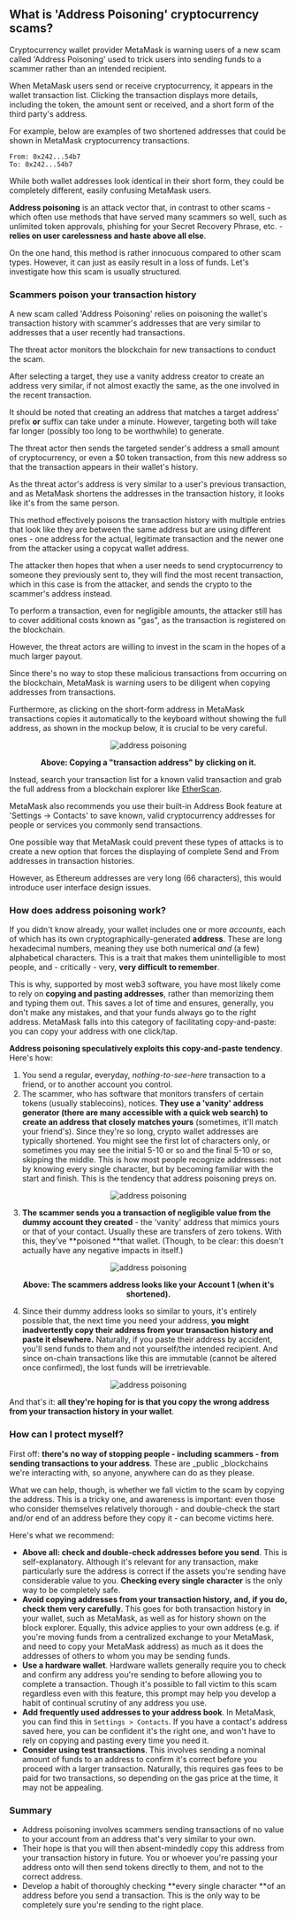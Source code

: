 ## What is 'Address Poisoning' cryptocurrency scams?

Cryptocurrency wallet provider MetaMask is warning users of a new scam called 'Address Poisoning' used to trick users into sending funds to a scammer rather than an intended recipient.

When MetaMask users send or receive cryptocurrency, it appears in the wallet transaction list. Clicking the transaction displays more details, including the token, the amount sent or received, and a short form of the third party's address.

For example, below are examples of two shortened addresses that could be shown in MetaMask cryptocurrency transactions.

```
From: 0x242...54b7
To: 0x242...54b7
```

While both wallet addresses look identical in their short form, they could be completely different, easily confusing MetaMask users.

**Address poisoning** is an attack vector that, in contrast to other scams - which often use methods that have served many scammers so well, such as unlimited token approvals, phishing for your Secret Recovery Phrase, etc. - **relies on user carelessness and haste above all else**.

On the one hand, this method is rather innocuous compared to other scam types. However, it can just as easily result in a loss of funds. Let's investigate how this scam is usually structured.

### Scammers poison your transaction history

A new scam called 'Address Poisoning' relies on poisoning the wallet's transaction history with scammer's addresses that are very similar to addresses that a user recently had transactions.

The threat actor monitors the blockchain for new transactions to conduct the scam.

After selecting a target, they use a vanity address creator to create an address very similar, if not almost exactly the same, as the one involved in the recent transaction.

It should be noted that creating an address that matches a target address' prefix **or** suffix can take under a minute. However, targeting both will take far longer (possibly too long to be worthwhile) to generate.

The threat actor then sends the targeted sender's address a small amount of cryptocurrency, or even a $0 token transaction, from this new address so that the transaction appears in their wallet's history.

As the threat actor's address is very similar to a user's previous transaction, and as MetaMask shortens the addresses in the transaction history, it looks like it's from the same person.

This method effectively poisons the transaction history with multiple entries that look like they are between the same address but are using different ones - one address for the actual, legitimate transaction and the newer one from the attacker using a copycat wallet address.

The attacker then hopes that when a user needs to send cryptocurrency to someone they previously sent to, they will find the most recent transaction, which in this case is from the attacker, and sends the crypto to the scammer's address instead.

To perform a transaction, even for negligible amounts, the attacker still has to cover additional costs known as "gas", as the transaction is registered on the blockchain.

However, the threat actors are willing to invest in the scam in the hopes of a much larger payout.

Since there's no way to stop these malicious transactions from occurring on the blockchain, MetaMask is warning users to be diligent when copying addresses from transactions.

Furthermore, as clicking on the short-form address in MetaMask transactions copies it automatically to the keyboard without showing the full address, as shown in the mockup below, it is crucial to be very careful.

<p align="center"><img src="https://github.com/Summer-CMS-Vendor-Packages/sc-block-bad-crypto-filter-lists/blob/master/assets/images/address-poisoning/1.jpg" alt="address poisoning"></p>

<p align="center"><strong>Above: Copying a "transaction address" by clicking on it.</strong></p>

Instead, search your transaction list for a known valid transaction and grab the full address from a blockchain explorer like [EtherScan](https://etherscan.io/).

MetaMask also recommends you use their built-in Address Book feature at 'Settings → Contacts' to save known, valid cryptocurrency addresses for people or services you commonly send transactions.

One possible way that MetaMask could prevent these types of attacks is to create a new option that forces the displaying of complete Send and From addresses in transaction histories.

However, as Ethereum addresses are very long (66 characters), this would introduce user interface design issues.

### How does address poisoning work?

If you didn't know already, your wallet includes one or more _accounts_, each of which has its own cryptographically-generated **address**. These are long hexadecimal numbers, meaning they use both numerical _and_ (a few) alphabetical characters. This is a trait that makes them unintelligible to most people, and - critically - very, **very difficult to remember**.

This is why, supported by most web3 software, you have most likely come to rely on **copying and pasting addresses**, rather than memorizing them and typing them out. This saves a lot of time and ensures, generally, you don't make any mistakes, and that your funds always go to the right address. MetaMask falls into this category of facilitating copy-and-paste: you can copy your address with one click/tap.

**Address poisoning speculatively exploits this copy-and-paste tendency**. Here's how:

1. You send a regular, everyday, _nothing-to-see-here_ transaction to a friend, or to another account you control.
2. The scammer, who has software that monitors transfers of certain tokens (usually stablecoins), notices. **They use a 'vanity' address generator (there are many accessible with a quick web search) to create an address that closely matches yours** (sometimes, it'll match your friend's). Since they're so long, crypto wallet addresses are typically shortened. You might see the first lot of characters only, or sometimes you may see the initial 5-10 or so and the final 5-10 or so, skipping the middle. This is how most people recognize addresses: not by knowing every single character, but by becoming familiar with the start and finish. This is the tendency that address poisoning preys on.

<p align="center"><img src="https://github.com/Summer-CMS-Vendor-Packages/sc-block-bad-crypto-filter-lists/blob/master/assets/images/address-poisoning/2.jpg" alt="address poisoning"></p>

3. **The scammer sends you a transaction of negligible value from the dummy account they created** - the 'vanity' address that mimics yours or that of your contact. Usually these are transfers of zero tokens. With this, they've **poisoned **that wallet. (Though, to be clear: this doesn't actually have any negative impacts in itself.)

<p align="center"><img src="https://github.com/Summer-CMS-Vendor-Packages/sc-block-bad-crypto-filter-lists/blob/master/assets/images/address-poisoning/3.jpg" alt="address poisoning"></p>

<p align="center"><strong>Above: The scammers address looks like your Account 1 (when it's shortened).</strong></p>

4. Since their dummy address looks so similar to yours, it's entirely possible that, the next time you need your address, **you might inadvertently copy their address from your transaction history and paste it elsewhere.** Naturally, if you paste their address by accident, you'll send funds to them and not yourself/the intended recipient. And since on-chain transactions like this are immutable (cannot be altered once confirmed), the lost funds will be irretrievable.

<p align="center"><img src="https://github.com/Summer-CMS-Vendor-Packages/sc-block-bad-crypto-filter-lists/blob/master/assets/images/address-poisoning/4.jpg" alt="address poisoning"></p>

And that's it: **all they're hoping for is that you copy the wrong address from your transaction history in your wallet**.

### How can I protect myself?

First off: **there's no way of stopping people - including scammers - from sending transactions to your address**. These are _public _blockchains we're interacting with, so anyone, anywhere can do as they please.

What we can help, though, is whether we fall victim to the scam by copying the address. This is a tricky one, and awareness is important: even those who consider themselves relatively thorough - and double-check the start and/or end of an address before they copy it - can become victims here.

Here's what we recommend:

* **Above all: check and double-check addresses before you send**. This is self-explanatory. Although it's relevant for any transaction, make particularly sure the address is correct if the assets you're sending have considerable value to you. **Checking every single character** is the only way to be completely safe.
* **Avoid copying addresses from your transaction history,** **and, if you do, check them very carefully**. This goes for both transaction history in your wallet, such as MetaMask, as well as for history shown on the block explorer. Equally, this advice applies to your own address (e.g. if you're moving funds from a centralized exchange to your MetaMask, and need to copy your MetaMask address) as much as it does the addresses of others to whom you may be sending funds.
* **Use a hardware wallet**. Hardware wallets generally require you to check and confirm any address you're sending to before allowing you to complete a transaction. Though it's possible to fall victim to this scam regardless even with this feature, this prompt may help you develop a habit of continual scrutiny of any address you use.
* **Add frequently used addresses to your address book**. In MetaMask, you can find this in `Settings > Contacts`. If you have a contact's address saved here, you can be confident it's the right one, and won't have to rely on copying and pasting every time you need it.
* **Consider using test transactions**. This involves sending a nominal amount of funds to an address to confirm it's correct before you proceed with a larger transaction. Naturally, this requires gas fees to be paid for two transactions, so depending on the gas price at the time, it may not be appealing.

### Summary

* Address poisoning involves scammers sending transactions of no value to your account from an address that's very similar to your own.
* Their hope is that you will then absent-mindedly copy this address from your transaction history in future. You or whoever you're passing your address onto will then send tokens directly to them, and not to the correct address.
* Develop a habit of thoroughly checking **every single character **of an address before you send a transaction. This is the only way to be completely sure you're sending to the right place.
